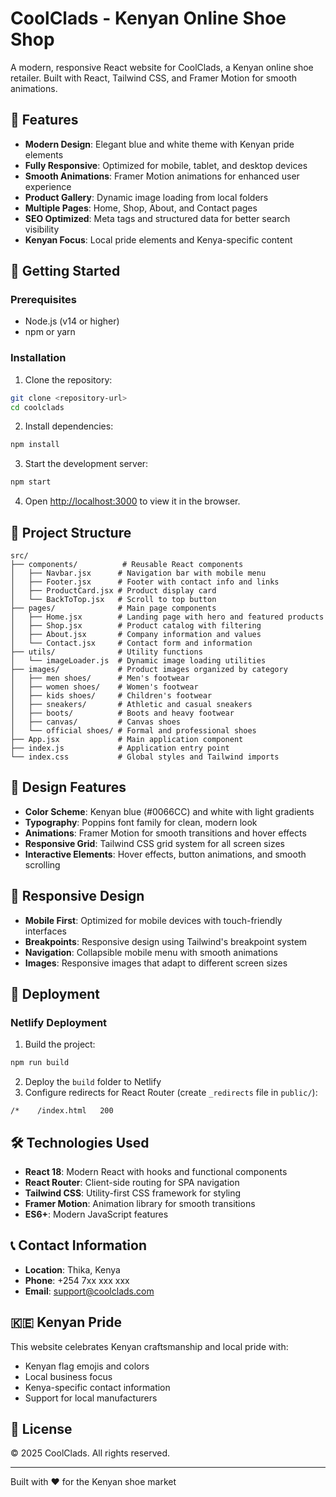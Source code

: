 # CoolClads - Kenyan Online Shoe Shop

A modern, responsive React website for CoolClads, a Kenyan online shoe retailer. Built with React, Tailwind CSS, and Framer Motion for smooth animations.

## 🌟 Features

- **Modern Design**: Elegant blue and white theme with Kenyan pride elements
- **Fully Responsive**: Optimized for mobile, tablet, and desktop devices
- **Smooth Animations**: Framer Motion animations for enhanced user experience
- **Product Gallery**: Dynamic image loading from local folders
- **Multiple Pages**: Home, Shop, About, and Contact pages
- **SEO Optimized**: Meta tags and structured data for better search visibility
- **Kenyan Focus**: Local pride elements and Kenya-specific content

## 🚀 Getting Started

### Prerequisites

- Node.js (v14 or higher)
- npm or yarn

### Installation

1. Clone the repository:
```bash
git clone <repository-url>
cd coolclads
```

2. Install dependencies:
```bash
npm install
```

3. Start the development server:
```bash
npm start
```

4. Open [http://localhost:3000](http://localhost:3000) to view it in the browser.

## 📁 Project Structure

```
src/
├── components/          # Reusable React components
│   ├── Navbar.jsx      # Navigation bar with mobile menu
│   ├── Footer.jsx      # Footer with contact info and links
│   ├── ProductCard.jsx # Product display card
│   └── BackToTop.jsx   # Scroll to top button
├── pages/              # Main page components
│   ├── Home.jsx        # Landing page with hero and featured products
│   ├── Shop.jsx        # Product catalog with filtering
│   ├── About.jsx       # Company information and values
│   └── Contact.jsx     # Contact form and information
├── utils/              # Utility functions
│   └── imageLoader.js  # Dynamic image loading utilities
├── images/             # Product images organized by category
│   ├── men shoes/      # Men's footwear
│   ├── women shoes/    # Women's footwear
│   ├── kids shoes/     # Children's footwear
│   ├── sneakers/       # Athletic and casual sneakers
│   ├── boots/          # Boots and heavy footwear
│   ├── canvas/         # Canvas shoes
│   └── official shoes/ # Formal and professional shoes
├── App.jsx             # Main application component
├── index.js            # Application entry point
└── index.css           # Global styles and Tailwind imports
```

## 🎨 Design Features

- **Color Scheme**: Kenyan blue (#0066CC) and white with light gradients
- **Typography**: Poppins font family for clean, modern look
- **Animations**: Framer Motion for smooth transitions and hover effects
- **Responsive Grid**: Tailwind CSS grid system for all screen sizes
- **Interactive Elements**: Hover effects, button animations, and smooth scrolling

## 📱 Responsive Design

- **Mobile First**: Optimized for mobile devices with touch-friendly interfaces
- **Breakpoints**: Responsive design using Tailwind's breakpoint system
- **Navigation**: Collapsible mobile menu with smooth animations
- **Images**: Responsive images that adapt to different screen sizes

## 🚀 Deployment

### Netlify Deployment

1. Build the project:
```bash
npm run build
```

2. Deploy the `build` folder to Netlify
3. Configure redirects for React Router (create `_redirects` file in `public/`):
```
/*    /index.html   200
```

## 🛠️ Technologies Used

- **React 18**: Modern React with hooks and functional components
- **React Router**: Client-side routing for SPA navigation
- **Tailwind CSS**: Utility-first CSS framework for styling
- **Framer Motion**: Animation library for smooth transitions
- **ES6+**: Modern JavaScript features

## 📞 Contact Information

- **Location**: Thika, Kenya
- **Phone**: +254 7xx xxx xxx
- **Email**: support@coolclads.com

## 🇰🇪 Kenyan Pride

This website celebrates Kenyan craftsmanship and local pride with:
- Kenyan flag emojis and colors
- Local business focus
- Kenya-specific contact information
- Support for local manufacturers

## 📄 License

© 2025 CoolClads. All rights reserved.

---

Built with ❤️ for the Kenyan shoe market
